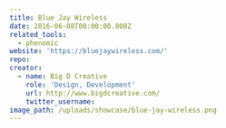 ```yaml
---
title: Blue Jay Wireless
date: 2016-06-08T00:00:00.000Z
related_tools:
  - phenomic
website: 'https://bluejaywireless.com/'
repo:
creator:
  - name: Big D Creative
    role: 'Design, Development'
    url: http://www.bigdcreative.com/
    twitter_username:
image_path: /uploads/showcase/blue-jay-wireless.png
---
```

